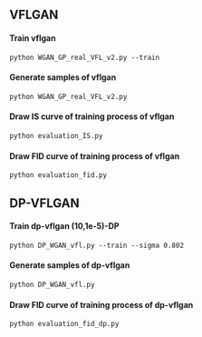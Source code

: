 ## VFLGAN
#### Train vflgan
```train
python WGAN_GP_real_VFL_v2.py --train
```
#### Generate samples of vflgan
```inference
python WGAN_GP_real_VFL_v2.py
```
#### Draw IS curve of training process of vflgan
```IS curve
python evaluation_IS.py
```
#### Draw FID curve of training process of vflgan
```FID curve
python evaluation_fid.py
```

## DP-VFLGAN
#### Train dp-vflgan (10,1e-5)-DP
```train
python DP_WGAN_vfl.py --train --sigma 0.802
```
#### Generate samples of dp-vflgan
```inference
python DP_WGAN_vfl.py
```
#### Draw FID curve of training process of dp-vflgan
```FID curve
python evaluation_fid_dp.py
```
